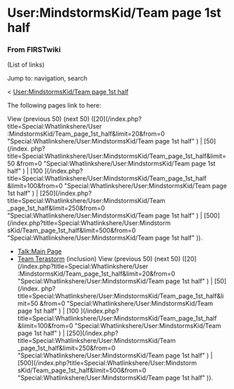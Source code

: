 # User:MindstormsKid/Team page 1st half

### From FIRSTwiki

(List of links)

Jump to: navigation, search

&lt; [User:MindstormsKid/Team page 1st
half](/index.php?title=User:MindstormsKid/Team_page_1st_half&redirect=no
"User:MindstormsKid/Team page 1st half" )  

The following pages link to here:

View (previous 50) (next 50) ([20](/index.php?title=Special:Whatlinkshere/User
:MindstormsKid/Team_page_1st_half&limit=20&from=0
"Special:Whatlinkshere/User:MindstormsKid/Team page 1st half" ) | [50](/index.
php?title=Special:Whatlinkshere/User:MindstormsKid/Team_page_1st_half&limit=50
&from=0 "Special:Whatlinkshere/User:MindstormsKid/Team page 1st half" ) | [100
](/index.php?title=Special:Whatlinkshere/User:MindstormsKid/Team_page_1st_half
&limit=100&from=0 "Special:Whatlinkshere/User:MindstormsKid/Team page 1st
half" ) | [250](/index.php?title=Special:Whatlinkshere/User:MindstormsKid/Team
_page_1st_half&limit=250&from=0 "Special:Whatlinkshere/User:MindstormsKid/Team
page 1st half" ) | [500](/index.php?title=Special:Whatlinkshere/User:Mindstorm
sKid/Team_page_1st_half&limit=500&from=0
"Special:Whatlinkshere/User:MindstormsKid/Team page 1st half" )).

  * [Talk:Main Page](/index.php/Talk:Main_Page "Talk:Main Page" )
  * [Team Terastorm](/index.php/Team_Terastorm "Team Terastorm" ) (inclusion) 
View (previous 50) (next 50) ([20](/index.php?title=Special:Whatlinkshere/User
:MindstormsKid/Team_page_1st_half&limit=20&from=0
"Special:Whatlinkshere/User:MindstormsKid/Team page 1st half" ) | [50](/index.
php?title=Special:Whatlinkshere/User:MindstormsKid/Team_page_1st_half&limit=50
&from=0 "Special:Whatlinkshere/User:MindstormsKid/Team page 1st half" ) | [100
](/index.php?title=Special:Whatlinkshere/User:MindstormsKid/Team_page_1st_half
&limit=100&from=0 "Special:Whatlinkshere/User:MindstormsKid/Team page 1st
half" ) | [250](/index.php?title=Special:Whatlinkshere/User:MindstormsKid/Team
_page_1st_half&limit=250&from=0 "Special:Whatlinkshere/User:MindstormsKid/Team
page 1st half" ) | [500](/index.php?title=Special:Whatlinkshere/User:Mindstorm
sKid/Team_page_1st_half&limit=500&from=0
"Special:Whatlinkshere/User:MindstormsKid/Team page 1st half" )).

